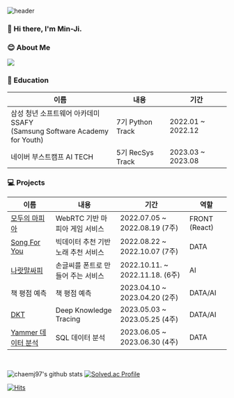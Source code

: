  ![header](https://capsule-render.vercel.app/api?type=waving&color=gradient&height=240&section=header&text=MIN-JI&fontSize=70&fontAlignY=50&animation=twinkling)
### 👋 Hi there, I'm Min-Ji. 

<h3>😊 About Me</h3>

<div>
 <a href="https://dusty-coneflower-1cc.notion.site/0924c3d52b5d4f518461a33d11735b56?pvs=4">
    <img src="https://img.shields.io/badge/-Portfolio-825794?style=for-the-badge&logo=iconify&logoColor=white"/>
  </a>
</div>
<!--
<a href="https://chaemi720.tistory.com/">
    <img src="https://img.shields.io/badge/-Blog-000000?style=for-the-badge&logo=Tistory&logoColor=white"/>
  </a>
  
  <a href="mailto:dearsyjang@gmail.com">
    <img src="https://img.shields.io/badge/Gmail-d14836?style=for-the-badge&logo=Gmail&logoColor=white&link=mailto:chaemj97@gmail.com.com""/>
  </a>
  --!>                                                                                                         

### 🌱 Education
| 이름                                            | 내용                          | 기간                          |
| ----------------------------------------------- | ----------------------------- | ----------------------------- |
| 삼성 청년 소프트웨어 아카데미 SSAFY<br>(Samsung Software Academy for Youth) | 7기 Python Track | 2022.01 ~ 2022.12 |
| 네이버 부스트캠프 AI TECH | 5기 RecSys Track | 2023.03 ~ 2023.08 |             
                                                                                                         
### 💻 Projects 
| 이름                                            | 내용                          | 기간                          | 역할 |
| ----------------------------------------------- | ----------------------------- | ----------------------------- | ----------------------------- |
| [모두의 마피아](https://github.com/chaemj97/Project-Mafia) | WebRTC 기반 마피아 게임 서비스 | 2022.07.05 ~ 2022.08.19 (7주) | FRONT (React)|
| [Song For You](https://github.com/chaemj97/Project-Song-For-You) | 빅데이터 추천 기반 노래 추천 서비스 | 2022.08.22 ~ 2022.10.07 (7주)  | DATA|
| [나랏말싸피](https://github.com/chaemj97/Project-Na-Rat-Mal-Ssafy) | 손글씨를 폰트로 만들어 주는 서비스 | 2022.10.11. ~ 2022.11.18. (6주) | AI |
| 책 평점 예측 | 책 평점 예측 | 2023.04.10 ~ 2023.04.20 (2주) | DATA/AI |  
| [DKT](https://github.com/boostcampaitech5/level2_dkt-recsys-10) | Deep Knowledge Tracing | 2023.05.03 ~ 2023.05.25 (4주) | DATA/AI |
| [Yammer 데이터 분석](https://www.notion.so/Yammer-9ecc85a2cd824ff18d9e094f317147a3) | SQL 데이터 분석 | 2023.06.05 ~ 2023.06.30 (4주) | DATA |
<br>

                                                                                                         
![chaemj97's github stats](https://github-readme-stats.vercel.app/api?username=chaemj97&show_icons=true)
[![Solved.ac Profile](http://mazassumnida.wtf/api/v2/generate_badge?boj=chaemi720)](https://solved.ac/chaemi720/)
<!--

Here are some ideas to get you started:

- 🔭 I’m currently working on ...
- 🌱 I’m currently learning ...
- 👯 I’m looking to collaborate on ...
- 🤔 I’m looking for help with ...
- 💬 Ask me about ...
- 📫 How to reach me: ...
- 😄 Pronouns: ...
- ⚡ Fun fact: ...
-->

[![Hits](https://hits.seeyoufarm.com/api/count/incr/badge.svg?url=https%3A%2F%2Fgithub.com%2Fchaemj97&count_bg=%2379C83D&title_bg=%23555555&icon=&icon_color=%23E7E7E7&title=hits&edge_flat=false)](https://hits.seeyoufarm.com)   
